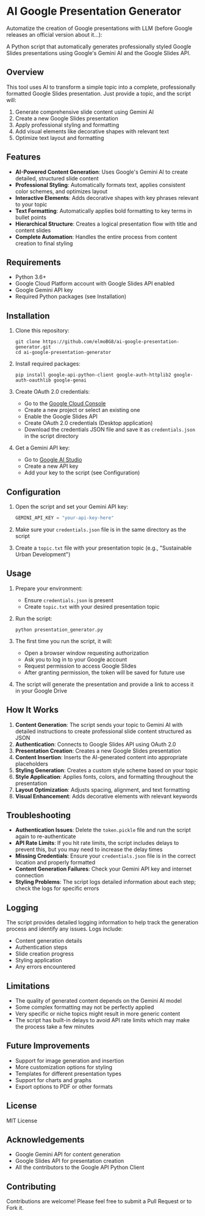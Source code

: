 # AI Google Presentation Generator
Automatize the creation of Google presentations with LLM (before Google releases an official version about it...):

A Python script that automatically generates professionally styled Google Slides presentations using Google's Gemini AI and the Google Slides API.

## Overview

This tool uses AI to transform a simple topic into a complete, professionally formatted Google Slides presentation. Just provide a topic, and the script will:

1. Generate comprehensive slide content using Gemini AI
2. Create a new Google Slides presentation
3. Apply professional styling and formatting
4. Add visual elements like decorative shapes with relevant text
5. Optimize text layout and formatting

## Features

- **AI-Powered Content Generation**: Uses Google's Gemini AI to create detailed, structured slide content
- **Professional Styling**: Automatically formats text, applies consistent color schemes, and optimizes layout
- **Interactive Elements**: Adds decorative shapes with key phrases relevant to your topic
- **Text Formatting**: Automatically applies bold formatting to key terms in bullet points
- **Hierarchical Structure**: Creates a logical presentation flow with title and content slides
- **Complete Automation**: Handles the entire process from content creation to final styling

## Requirements

- Python 3.6+
- Google Cloud Platform account with Google Slides API enabled
- Google Gemini API key
- Required Python packages (see Installation)

## Installation

1. Clone this repository:
   ```
   git clone https://github.com/elmoBG8/ai-google-presentation-generator.git
   cd ai-google-presentation-generator
   ```

2. Install required packages:
   ```
   pip install google-api-python-client google-auth-httplib2 google-auth-oauthlib google-genai
   ```

3. Create OAuth 2.0 credentials:
   - Go to the [Google Cloud Console](https://console.cloud.google.com/)
   - Create a new project or select an existing one
   - Enable the Google Slides API
   - Create OAuth 2.0 credentials (Desktop application)
   - Download the credentials JSON file and save it as `credentials.json` in the script directory

4. Get a Gemini API key:
   - Go to [Google AI Studio](https://ai.google.dev/)
   - Create a new API key
   - Add your key to the script (see Configuration)

## Configuration

1. Open the script and set your Gemini API key:
   ```python
   GEMINI_API_KEY = "your-api-key-here"
   ```

2. Make sure your `credentials.json` file is in the same directory as the script

3. Create a `topic.txt` file with your presentation topic (e.g., "Sustainable Urban Development")

## Usage

1. Prepare your environment:
   - Ensure `credentials.json` is present
   - Create `topic.txt` with your desired presentation topic

2. Run the script:
   ```
   python presentation_generator.py
   ```

3. The first time you run the script, it will:
   - Open a browser window requesting authorization
   - Ask you to log in to your Google account
   - Request permission to access Google Slides
   - After granting permission, the token will be saved for future use

4. The script will generate the presentation and provide a link to access it in your Google Drive

## How It Works

1. **Content Generation**: The script sends your topic to Gemini AI with detailed instructions to create professional slide content structured as JSON
2. **Authentication**: Connects to Google Slides API using OAuth 2.0
3. **Presentation Creation**: Creates a new Google Slides presentation
4. **Content Insertion**: Inserts the AI-generated content into appropriate placeholders
5. **Styling Generation**: Creates a custom style scheme based on your topic
6. **Style Application**: Applies fonts, colors, and formatting throughout the presentation
7. **Layout Optimization**: Adjusts spacing, alignment, and text formatting
8. **Visual Enhancement**: Adds decorative elements with relevant keywords

## Troubleshooting

- **Authentication Issues**: Delete the `token.pickle` file and run the script again to re-authenticate
- **API Rate Limits**: If you hit rate limits, the script includes delays to prevent this, but you may need to increase the delay times
- **Missing Credentials**: Ensure your `credentials.json` file is in the correct location and properly formatted
- **Content Generation Failures**: Check your Gemini API key and internet connection
- **Styling Problems**: The script logs detailed information about each step; check the logs for specific errors

## Logging

The script provides detailed logging information to help track the generation process and identify any issues. Logs include:
- Content generation details
- Authentication steps
- Slide creation progress
- Styling application
- Any errors encountered

## Limitations

- The quality of generated content depends on the Gemini AI model
- Some complex formatting may not be perfectly applied
- Very specific or niche topics might result in more generic content
- The script has built-in delays to avoid API rate limits which may make the process take a few minutes

## Future Improvements

- Support for image generation and insertion
- More customization options for styling
- Templates for different presentation types
- Support for charts and graphs
- Export options to PDF or other formats

## License

MIT License

## Acknowledgements

- Google Gemini API for content generation
- Google Slides API for presentation creation
- All the contributors to the Google API Python Client

## Contributing

Contributions are welcome! Please feel free to submit a Pull Request or to Fork it.
